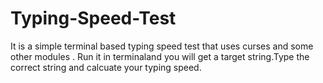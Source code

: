 # Typing-Speed-Test
It is a simple terminal based typing speed test that uses curses and some other modules . Run it in terminaland you will get a target string.Type the correct string and calcuate your typing speed.
